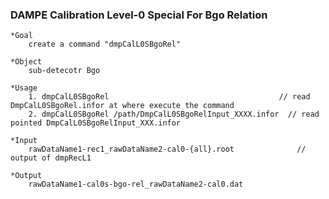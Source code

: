
### DAMPE Calibration Level-0 Special For Bgo Relation

    *Goal
        create a command "dmpCalL0SBgoRel"

    *Object
        sub-detecotr Bgo 

    *Usage
        1. dmpCalL0SBgoRel                                      // read DmpCalL0SBgoRel.infor at where execute the command
        2. dmpCalL0SBgoRel /path/DmpCalL0SBgoRelInput_XXXX.infor  // read pointed DmpCalL0SBgoRelInput_XXX.infor

    *Input
        rawDataName1-rec1_rawDataName2-cal0-{all}.root              // output of dmpRecL1

    *Output
        rawDataName1-cal0s-bgo-rel_rawDataName2-cal0.dat

